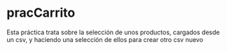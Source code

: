 # pracCarrito
Esta práctica trata sobre la selección de unos productos, cargados desde un csv, y haciendo una selección de ellos para crear otro csv nuevo
